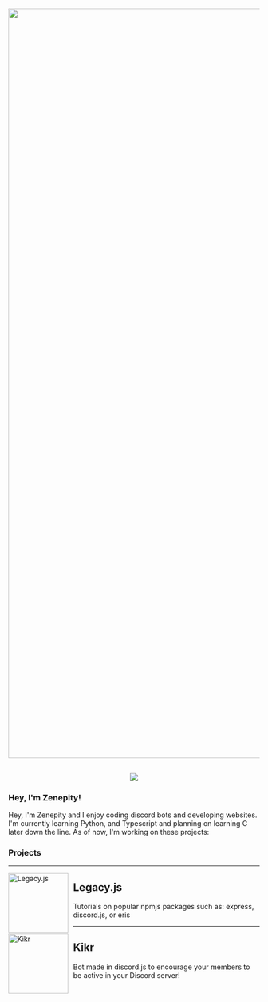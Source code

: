 


<h1 align="center">
<img src="https://imgur.com/Ry3ZKyX.png" width="1500">
</h1>
<h2 align="center">
<a href="https://blacklivesmatter.com/">
<img src="https://liberalarts.oregonstate.edu/sites/liberalarts.oregonstate.edu/files/blm-banner.png">
</a>
</h2>

### Hey, I'm Zenepity!
Hey, I'm Zenepity and I enjoy coding discord bots and developing websites. I'm currently learning Python, and Typescript and planning on learning C later down the line. As of now, I'm working on these projects:

### Projects

---

<img width="120" height="120" align="left" style="float: left; margin: 0 10px 0 0;" alt="Legacy.js" src="https://avatars.githubusercontent.com/u/84481022?s=200&v=4">  

##  Legacy.js
Tutorials on popular npmjs packages such as: express, discord.js, or eris

---

<img width="120" height="120" align="left" style="float: left; margin: 0 10px 0 0;" alt="Kikr" src="https://imgur.com/LyjfBHy.png?maxwidth=760&fidelity=grand">  

##  Kikr
Bot made in discord.js to encourage your members to be active in your Discord server!
